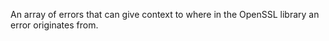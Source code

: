 
An array of errors that can give context to where in the OpenSSL library an
error originates from.

